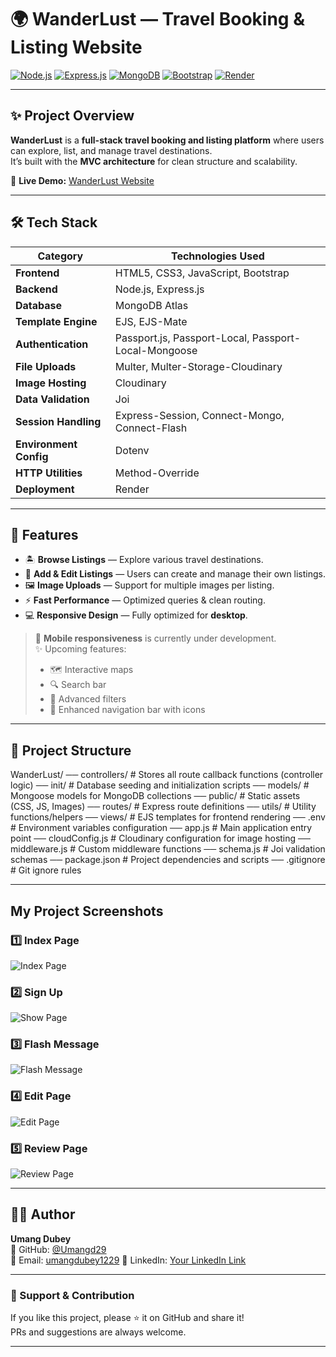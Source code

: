 # 🌍 WanderLust — Travel Booking & Listing Website

[![Node.js](https://img.shields.io/badge/Node.js-18.x-green?logo=node.js)](https://nodejs.org/) 
[![Express.js](https://img.shields.io/badge/Express.js-Backend-blue?logo=express)](https://expressjs.com/) 
[![MongoDB](https://img.shields.io/badge/MongoDB-Database-green?logo=mongodb)](https://www.mongodb.com/) 
[![Bootstrap](https://img.shields.io/badge/Bootstrap-Frontend-purple?logo=bootstrap)](https://getbootstrap.com/) 
[![Render](https://img.shields.io/badge/Deployed%20on-Render-blueviolet?logo=render)](https://render.com/)  

---

## ✨ Project Overview
**WanderLust** is a **full-stack travel booking and listing platform** where users can explore, list, and manage travel destinations.  
It’s built with the **MVC architecture** for clean structure and scalability.  

🚀 **Live Demo:** [WanderLust Website](https://wanderlust-unhh.onrender.com/listings)

---

## 🛠 Tech Stack

| Category           | Technologies Used |
|--------------------|-------------------|
| **Frontend**       | HTML5, CSS3, JavaScript, Bootstrap |
| **Backend**        | Node.js, Express.js |
| **Database**       | MongoDB Atlas |
| **Template Engine**| EJS, EJS-Mate |
| **Authentication** | Passport.js, Passport-Local, Passport-Local-Mongoose |
| **File Uploads**   | Multer, Multer-Storage-Cloudinary |
| **Image Hosting**  | Cloudinary |
| **Data Validation**| Joi |
| **Session Handling**| Express-Session, Connect-Mongo, Connect-Flash |
| **Environment Config** | Dotenv |
| **HTTP Utilities** | Method-Override |
| **Deployment**     | Render |

---

## 📌 Features
- 🏝 **Browse Listings** — Explore various travel destinations.
- 📝 **Add & Edit Listings** — Users can create and manage their own listings.
- 🖼 **Image Uploads** — Support for multiple images per listing.
- ⚡ **Fast Performance** — Optimized queries & clean routing.
- 💻 **Responsive Design** — Fully optimized for **desktop**.  
> 🚧 **Mobile responsiveness** is currently under development.  
> ✨ Upcoming features:  
> - 🗺️ Interactive maps  
> - 🔍 Search bar  
> - 🎯 Advanced filters  
> - 🧭 Enhanced navigation bar with icons  


---

## 📂 Project Structure

WanderLust/
── controllers/       # Stores all route callback functions (controller logic)
── init/              # Database seeding and initialization scripts
── models/            # Mongoose models for MongoDB collections 
── public/            # Static assets (CSS, JS, Images) 
── routes/            # Express route definitions 
── utils/             # Utility functions/helpers 
── views/             # EJS templates for frontend rendering 
── .env               # Environment variables configuration 
── app.js             # Main application entry point 
── cloudConfig.js     # Cloudinary configuration for image hosting 
── middleware.js      # Custom middleware functions 
── schema.js          # Joi validation schemas 
── package.json       # Project dependencies and scripts 
── .gitignore         # Git ignore rules 


---

## My Project Screenshots

### 1️⃣ Index Page
![Index Page](images/index.jpg)

### 2️⃣ Sign Up
![Show Page](images/show.jpg)

### 3️⃣ Flash Message
![Flash Message](images/flash.jpg)

### 4️⃣ Edit Page
![Edit Page](images/edit.jpg)

### 5️⃣ Review Page
![Review Page](images/review.jpg)

---

## 👨‍💻 Author
**Umang Dubey**  
💼 GitHub: [@Umangd29](https://github.com/Umangd29)  
📧 Email: [umangdubey1229](umangdubey1229@gmail.com) 
💼 LinkedIn: [Your LinkedIn Link](https://www.linkedin.com/in/umangdubey29)

---

### 💖 Support & Contribution
If you like this project, please ⭐ it on GitHub and share it!  
PRs and suggestions are always welcome.

---
